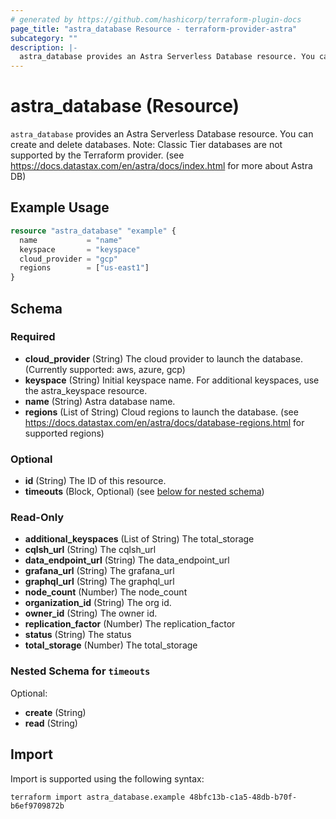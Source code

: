 ```yaml
---
# generated by https://github.com/hashicorp/terraform-plugin-docs
page_title: "astra_database Resource - terraform-provider-astra"
subcategory: ""
description: |-
  astra_database provides an Astra Serverless Database resource. You can create and delete databases. Note: Classic Tier databases are not supported by the Terraform provider. (see https://docs.datastax.com/en/astra/docs/index.html for more about Astra DB)
---
```


# astra_database (Resource)

`astra_database` provides an Astra Serverless Database resource. You can create and delete databases. Note: Classic Tier databases are not supported by the Terraform provider. (see https://docs.datastax.com/en/astra/docs/index.html for more about Astra DB)

## Example Usage

```terraform
resource "astra_database" "example" {
  name           = "name"
  keyspace       = "keyspace"
  cloud_provider = "gcp"
  regions        = ["us-east1"]
}
```

<!-- schema generated by tfplugindocs -->
## Schema

### Required

- **cloud_provider** (String) The cloud provider to launch the database. (Currently supported: aws, azure, gcp)
- **keyspace** (String) Initial keyspace name. For additional keyspaces, use the astra_keyspace resource.
- **name** (String) Astra database name.
- **regions** (List of String) Cloud regions to launch the database. (see https://docs.datastax.com/en/astra/docs/database-regions.html for supported regions)

### Optional

- **id** (String) The ID of this resource.
- **timeouts** (Block, Optional) (see [below for nested schema](#nestedblock--timeouts))

### Read-Only

- **additional_keyspaces** (List of String) The total_storage
- **cqlsh_url** (String) The cqlsh_url
- **data_endpoint_url** (String) The data_endpoint_url
- **grafana_url** (String) The grafana_url
- **graphql_url** (String) The graphql_url
- **node_count** (Number) The node_count
- **organization_id** (String) The org id.
- **owner_id** (String) The owner id.
- **replication_factor** (Number) The replication_factor
- **status** (String) The status
- **total_storage** (Number) The total_storage

<a id="nestedblock--timeouts"></a>
### Nested Schema for `timeouts`

Optional:

- **create** (String)
- **read** (String)

## Import

Import is supported using the following syntax:

```shell
terraform import astra_database.example 48bfc13b-c1a5-48db-b70f-b6ef9709872b
```
